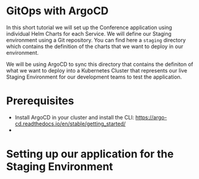 # GitOps with ArgoCD

In this short tutorial we will set up the Conference application using individual Helm Charts for each Service. 
We will define our Staging environment using a Git repository. You can find here a `staging` directory which contains the definition of the 
charts that we want to deploy in our environment. 

We will be using ArgoCD to sync this directory that contains the definiton of what we want to deploy into a Kubernetes Cluster that represents our live Staging Environment for our 
development teams to test the application. 

# Prerequisites

- Install ArgoCD in your cluster and install the CLI: https://argo-cd.readthedocs.io/en/stable/getting_started/
- 


# Setting up our application for the Staging Environment

